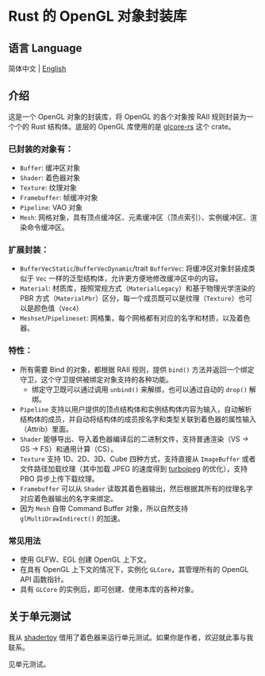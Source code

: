 # Rust 的 OpenGL 对象封装库

## 语言 Language

简体中文 | [English](Readme.md)

## 介绍

这是一个 OpenGL 对象的封装库，将 OpenGL 的各个对象按 RAII 规则封装为一个个的 Rust 结构体。底层的 OpenGL 库使用的是 [glcore-rs](https://crates.io/crates/glcore-rs) 这个 crate。

### 已封装的对象有：
* `Buffer`: 缓冲区对象
* `Shader`: 着色器对象
* `Texture`: 纹理对象
* `Framebuffer`: 帧缓冲对象
* `Pipeline`: VAO 对象
* `Mesh`: 网格对象，具有顶点缓冲区、元素缓冲区（顶点索引）、实例缓冲区、渲染命令缓冲区。

### 扩展封装：
* `BufferVecStatic`/`BufferVecDynamic`/trait `BufferVec`: 将缓冲区对象封装成类似于 `Vec` 一样的泛型结构体，允许更方便地修改缓冲区中的内容。
* `Material`: 材质库，按照常规方式（`MaterialLegacy`）和基于物理光学渲染的 PBR 方式（`MaterialPbr`）区分，每一个成员既可以是纹理（`Texture`）也可以是颜色值（`Vec4`）
* `Meshset`/`Pipelineset`: 网格集，每个网格都有对应的名字和材质，以及着色器。

### 特性：
* 所有需要 Bind 的对象，都根据 RAII 规则，提供 `bind()` 方法并返回一个绑定守卫，这个守卫提供被绑定对象支持的各种功能。
  * 绑定守卫既可以通过调用 `unbind()` 来解绑，也可以通过自动的 `drop()` 解绑。
* `Pipeline` 支持以用户提供的顶点结构体和实例结构体内容为输入，自动解析结构体的成员，并自动将结构体的成员按名字和类型关联到着色器的属性输入（Attrib）里面。
* `Shader` 能够导出、导入着色器编译后的二进制文件，支持普通渲染（VS -> GS -> FS）和通用计算（CS）。
* `Texture` 支持 1D、2D、3D、Cube 四种方式，支持直接从 `ImageBuffer` 或者文件路径加载纹理（其中加载 JPEG 的速度得到 [turbojpeg](https://crates.io/crates/turbojpeg) 的优化），支持 PBO 异步上传下载纹理。
* `Framebuffer` 可以从 `Shader` 读取其着色器输出，然后根据其所有的纹理名字对应着色器输出的名字来绑定。
* 因为 `Mesh` 自带 Command Buffer 对象，所以自然支持 `glMultiDrawIndirect()` 的加速。

### 常见用法
* 使用 GLFW、EGL 创建 OpenGL 上下文。
* 在具有 OpenGL 上下文的情况下，实例化 `GLCore`，其管理所有的 OpenGL API 函数指针。
* 具有 `GLCore` 的实例后，即可创建、使用本库的各种对象。

## 关于单元测试

我从 [shadertoy](https://www.shadertoy.com/view/MsjSzz) 借用了着色器来运行单元测试。如果你是作者，欢迎就此事与我联系。

见单元测试。
